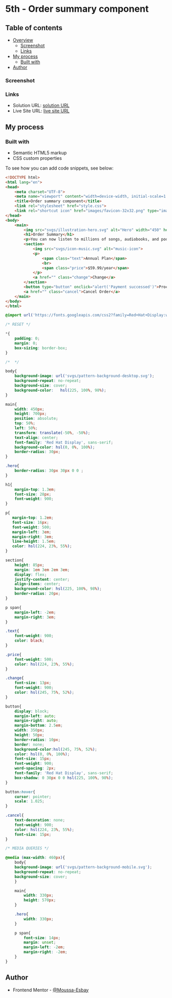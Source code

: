 ﻿# 5th - Order summary component

## Table of contents

- [Overview](#overview)
  - [Screenshot](#screenshot)
  - [Links](#links)
- [My process](#my-process)
  - [Built with](#built-with)
- [Author](#author)

### Screenshot




### Links

- Solution URL: [solution URL](https://github.com/Moussa-Esbay/Frontendmentor-Challenges/tree/main/5th%20-%20Order%20summary%20component)
- Live Site URL: [live site URL](https://64bea8fb9fdbb11bdf6db682--neon-tulumba-9d7c69.netlify.app/)

## My process

### Built with

- Semantic HTML5 markup
- CSS custom properties

To see how you can add code snippets, see below:

```html
<!DOCTYPE html>
<html lang="en">
<head>
    <meta charset="UTF-8">
    <meta name="viewport" content="width=device-width, initial-scale=1.0">
    <title>Order summary component</title>
    <link rel="stylesheet" href="style.css">
    <link rel="shortcut icon" href="images/favicon-32x32.png" type="image/x-icon">
</head>
<body>
    <main>
        <img src="svgs/illustration-hero.svg" alt="Hero" width="450" height="220" class="hero">
        <h1>Order Summary</h1>
        <p>You can now listen to millions of songs, audiobooks, and podcasts on any device anywhere you like!</p>
        <section>
            <img src="svgs/icon-music.svg" alt="music-icon">
            <p>
                <span class="text">Annual Plan</span>
                <br>
                <span class="price">$59.99/year</span>
            </p>
            <a href="" class="change">Change</a>
        </section>
        <button type="button" onclick="alert('Payment successed')">Proceed to Payment</button>
        <a href="" class="cancel">Cancel Order</a>
    </main>
</body>
</html>
```
```css
@import url('https://fonts.googleapis.com/css2?family=Red+Hat+Display:wght@500;700;900&display=swap');

/* RESET */

*{
    padding: 0;
    margin: 0;
    box-sizing: border-box;
}

/*  */

body{
    background-image: url('svgs/pattern-background-desktop.svg');
    background-repeat: no-repeat;
    background-size: cover;
    background-color:   hsl(225, 100%, 98%);
}

main{
    width: 450px;
    height: 700px;
    position: absolute;
    top: 50%;
    left: 50%;
    transform: translate(-50%, -50%);
    text-align: center;
    font-family: 'Red Hat Display', sans-serif;
    background-color: hsl(0, 0%, 100%);
    border-radius: 30px;
}

.hero{
    border-radius: 30px 30px 0 0 ;
}

h1{
    margin-top: 1.3em;
    font-size: 28px;
    font-weight: 900;
}

p{
   margin-top: 1.2em; 
   font-size: 16px;
   font-weight: 500;
   margin-left: 3em;
   margin-right: 3em;
   line-height: 1.5em;
   color: hsl(224, 23%, 55%);
}

section{
    height: 85px;
    margin: 1em 3em 2em 3em;
    display: flex;
    justify-content: center;
    align-items: center;
    background-color: hsl(225, 100%, 98%);
    border-radius: 20px;
}

p span{
    margin-left: -2em;
    margin-right: 3em;
}

.text{
    font-weight: 900;
    color: black;
}

.price{
    font-weight: 500;
    color: hsl(224, 23%, 55%);
}

.change{
    font-size: 13px;
    font-weight: 900;
    color: hsl(245, 75%, 52%);
}

button{
    display: block;
    margin-left: auto;
    margin-right: auto;
    margin-bottom: 2.5em;
    width: 350px;
    height: 50px;
    border-radius: 10px;
    border: none;
    background-color:hsl(245, 75%, 52%);
    color: hsl(0, 0%, 100%);
    font-size: 15px;
    font-weight: 900;
    word-spacing: 2px;
    font-family: 'Red Hat Display', sans-serif;
    box-shadow: 0 30px 0 0 hsl(225, 100%, 98%);
}

button:hover{
    cursor: pointer;
    scale: 1.025;
}

.cancel{
    text-decoration: none;
    font-weight: 900;
    color: hsl(224, 23%, 55%);
    font-size: 15px;
}

/* MEDIA QUERIES */

@media (max-width: 460px){
    body{
    background-image: url('svgs/pattern-background-mobile.svg');
    background-repeat: no-repeat;
    background-size: cover;
    }

    main{
        width: 330px;
        height: 570px;
    }

    .hero{
        width: 330px;
    }

    p span{
        font-size: 14px;
        margin: unset;
        margin-left: -2em;
        margin-right: -2em;
    }
}
```

## Author

- Frontend Mentor - [@Moussa-Esbay](https://www.frontendmentor.io/profile/Moussa-Esbay)

